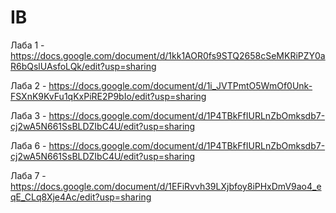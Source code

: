 # IB
Лаба 1 - https://docs.google.com/document/d/1kk1AOR0fs9STQ2658cSeMKRiPZY0aR6bQslUAsfoLQk/edit?usp=sharing

Лаба 2 - https://docs.google.com/document/d/1i_JVTPmtO5WmOf0Unk-FSXnK9KvFu1qKxPiRE2P9bIo/edit?usp=sharing

Лаба 3 - https://docs.google.com/document/d/1P4TBkFfIURLnZbOmksdb7-cj2wA5N661SsBLDZIbC4U/edit?usp=sharing

Лаба 6 - https://docs.google.com/document/d/1P4TBkFfIURLnZbOmksdb7-cj2wA5N661SsBLDZIbC4U/edit?usp=sharing

Лаба 7 - https://docs.google.com/document/d/1EFiRvvh39LXjbfoy8iPHxDmV9ao4_eqE_CLq8Xje4Ac/edit?usp=sharing

